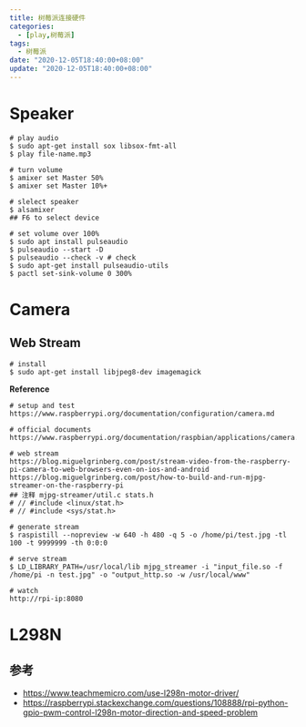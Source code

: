 ```yaml
---
title: 树莓派连接硬件
categories: 
  - [play,树莓派]
tags:
  - 树莓派
date: "2020-12-05T18:40:00+08:00"
update: "2020-12-05T18:40:00+08:00"
---
```


# Speaker

```shell
# play audio
$ sudo apt-get install sox libsox-fmt-all
$ play file-name.mp3

# turn volume
$ amixer set Master 50%
$ amixer set Master 10%+

# slelect speaker
$ alsamixer
## F6 to select device

# set volume over 100%
$ sudo apt install pulseaudio
$ pulseaudio --start -D
$ pulseaudio --check -v # check
$ sudo apt-get install pulseaudio-utils
$ pactl set-sink-volume 0 300%
```

# Camera

## Web Stream

```shell
# install
$ sudo apt-get install libjpeg8-dev imagemagick
```

**Reference**

```shell
# setup and test
https://www.raspberrypi.org/documentation/configuration/camera.md

# official documents
https://www.raspberrypi.org/documentation/raspbian/applications/camera.md

# web stream
https://blog.miguelgrinberg.com/post/stream-video-from-the-raspberry-pi-camera-to-web-browsers-even-on-ios-and-android
https://blog.miguelgrinberg.com/post/how-to-build-and-run-mjpg-streamer-on-the-raspberry-pi
## 注释 mjpg-streamer/util.c stats.h
# // #include <linux/stat.h>
# // #include <sys/stat.h>

# generate stream
$ raspistill --nopreview -w 640 -h 480 -q 5 -o /home/pi/test.jpg -tl 100 -t 9999999 -th 0:0:0

# serve stream
$ LD_LIBRARY_PATH=/usr/local/lib mjpg_streamer -i "input_file.so -f /home/pi -n test.jpg" -o "output_http.so -w /usr/local/www"

# watch
http://rpi-ip:8080
```

# L298N

## 参考

- https://www.teachmemicro.com/use-l298n-motor-driver/
- https://raspberrypi.stackexchange.com/questions/108888/rpi-python-gpio-pwm-control-l298n-motor-direction-and-speed-problem